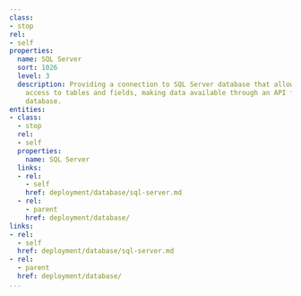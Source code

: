 ```yaml
---
class:
- stop
rel:
- self
properties:
  name: SQL Server
  sort: 1026
  level: 3
  description: Providing a connection to SQL Server database that allows for quick
    access to tables and fields, making data available through an API from the backend
    database.
entities:
- class:
  - stop
  rel:
  - self
  properties:
    name: SQL Server
  links:
  - rel:
    - self
    href: deployment/database/sql-server.md
  - rel:
    - parent
    href: deployment/database/
links:
- rel:
  - self
  href: deployment/database/sql-server.md
- rel:
  - parent
  href: deployment/database/
...
```

